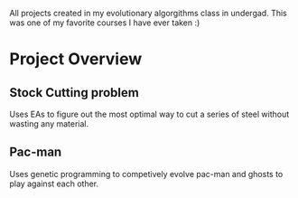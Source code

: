 All projects created in my evolutionary algorgithms class in undergad. This was one of my favorite courses I have ever taken :)

# Project Overview

## Stock Cutting problem
Uses EAs to figure out the most optimal way to cut a series of steel without wasting any material.

## Pac-man
Uses genetic programming to competively evolve pac-man and ghosts to play against each other.

